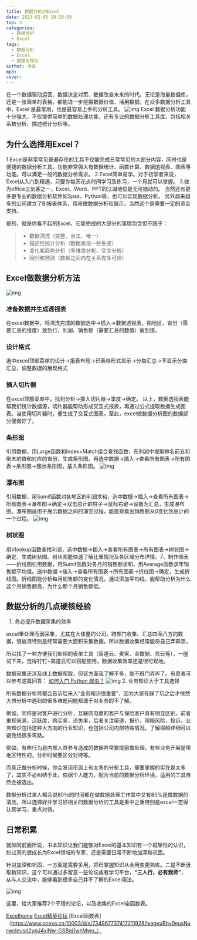```yaml
---
title: 数据分析之Excel
date: 2023-02-05 18:20:59
top: 3
categories:
  - 数据分析
  - Excel
tags:
  - 数据分析
  - Excel
  - 数据可视化
author: 冷焱
mp3:
cover:
---
```


在一个数据驱动运营、数据决定对策、数据改变未来的时代。无论是海量数据库，还是一张简单的表格，都能进一步挖掘数据价值、活用数据。在众多数据分析工具中，Excel 是最常用，也是最容易上手的分析工具。
![img](/images/数据分析之Excel1.jpg)
Excel 数据分析功能十分强大，不仅提供简单的数据处理功能，还有专业的数据分析工具库，包括相关系数分析、描述统计分析等。

## 为什么选择用Excel？

 1.Excel是非常常见普遍存在的工具不仅能完成日常常见的大部分内容，同时也是便捷的数据分析工具。功能非常强大有数据统计、函数计算、数据透视表、图表等功能。可以满足一般的数据分析需求。 
 2.Excel简单易学。对于初学者来说，Excel从入门到精通，只要你每天花点时间学习及练习，一个月就可以掌握。 
 3.做为office三剑客之一，Excel、Word、PPT的江湖地位是无可撼动的。 当然还有更多更专业的数据分析软件如Spss、Python等，也可以实现数据分析。 另外越来越多的公司建立了BI报表体系，用来做数据分析和展示，当然这个是需要一定的资金支持。

是的，就是你看不起的Excel，它能完成的大部分的事情包含但不限于：

> - 数据清洗（完整、合法、唯一）
> - 描述性统计分析（数据表现一秒生成）
> - 变化和趋势分析（多维度分析、交叉分析）
> - 回归和预测（数据之间内在关系有多可信）


## Excel做数据分析方法

![img](/images/数据分析之Excel3.jpg)

### 准备数据并生成透视表

在excel数据中，将清洗完成的数据选中→插入→数据透视表，把地区、省份（需要汇总的维度）放到行，利润、销售额（需要汇总的数值）放到值。

### 设计格式

选中excel顶部菜单的设计→报表布局→已表格形式显示→分类汇总→不显示分类汇总，调整数据的展现格式

### 插入切片器

在excel顶部菜单中，找到分析→插入切片器→季度→确定。
以上，数据透视表能帮我们统计数据源，切片器能帮助形成交互式报表，再通过公式提取数据生成图表。当使用切片器时，便生成了交互式图表。至此，excel做数据分析图的数据部分便做好了。

### 条形图

引用数据，用Large函数和Index+Match组合查找函数，在利润中提取排名前五和倒五的值和对应的省份，生成条形图。再选中数据→插入→查看所有图表→所有图表→条形图→簇状条形图，插入条形图。
![img](/images/数据分析之Excel4.jpg)
### 瀑布图

引用数据，用Sumif函数对各地区的利润求和，选中数据→插入→查看所有图表→所有图表→瀑布图→确定→双击总计的柱子→鼠标右键→设置为汇总，生成瀑布图。瀑布图适用于展示数据之间的演变过程，能直观看出销售额从0变化到总计的一个过程。
![img](/images/数据分析之Excel5.jpg)
### 树状图

用Vlookup函数查找利润，选中数据→插入→查看所有图表→所有图表→树状图→确定，生成树状图。树状图能快速了解比重情况及各区域分布详情。7、制作图表——折线图引用数据，用Sumif函数对各月的销售额求和，用Average函数求年销售额平均值。选中数据→插入→查看所有图表→所有图表→折线图→确定，生成折线图。折线图能分析每月销售额的变化情况，通过添加平均线，能帮助分析为什么这个月销售额高，为什么那个月销售额低。

## 数据分析的几点硬核经验

1. 务必提升数据采集的效率

excel重处理而弱采集，尤其在大体量的公司，跨部门收集、汇总四面八方的数据，很崩溃特别是经常需要大面积采集数据，所以数据收集经常能将自己弄奔溃。

所以找了一些方便我们处理的表单工具（简道云、麦客、金数据、氚云等），一圈试下来，觉得钉钉+简道云可以搭配使用，数据收集效率还是很可观地。

数据采集还涉及线上数据爬取，但这方面我了解不多，就不班门弄斧了。有意者可以参考这篇回答：
[如何入门 Python 爬虫？](https://www.zhihu.com/question/20899988/answer/24923424)
![img](/images/数据分析之Excel6.jpg)
2. 业务知识大于工具选择

所有数据分析师都会告诉后来人“业务知识很重要”，因为大家在踩了坑之后才恍然大悟分析中遇到的很多难题问题都源于对业务的不了解。

例如，同样是对客户进行分析，互联网电商的客户与保险客户具有明显区别，前者重视来源，活跃度，购买率，流失率，后者关注渠道，报价，理赔风险，投诉。业务知识包括这种大方向的行业知识，也包括公司内部特殊情况，了解得越详细可以避免绕很多弯路。

例如，有些行为是内部人员参与造成的数据异常要提前做处理，有些业务开展是带地区特性的，分析时候要区分对待等。

而真正做分析时候，你会发现市面上有太多的分析工具，需要掌握的实在是太多了，其实不必纠结于此，依据个人能力，配合当前的数据分析环境，适用的工具自然会被选出。

数据分析过来人都会说80％的时间都在做数据处理工作其中又有80%是做数据的清洗，所以选择好并学习好相关的数据分析的工具是重中之重特别是excel一定得认真学习，重点对待。

## 日常积累

就如同前面所说，书本知识让我们能够对Excel的基本知识有一个框架性的认识，如过真的想成长为Excel领域的专家，还是需要日常不断地加深和巩固。

针对加深和巩固，一方面是需要多用，把已掌握知识从会用变更熟练。二是不断汲取新知识，这个可以通过多留意一些论坛或者学习平台，**“三人行，必有我师”**，从与人交流中，能够看到很多自己并不了解的Excel用法。

![img](/images/数据分析之Excel2.jpg)

这里，给大家推荐2个不错的论坛，以及收集的Excel全函数表。

[Excelhome](https://www.excelhome.net/)
[Excel精英论坛](http://www.excelpx.com/)
[Excel函数表]（https://www.ocexa.cn:10003/d/s/734967737417211928/IxagvuBhy9eusNurwcIeusd2ypJ4xiNw-GSBgj1whMwo_）